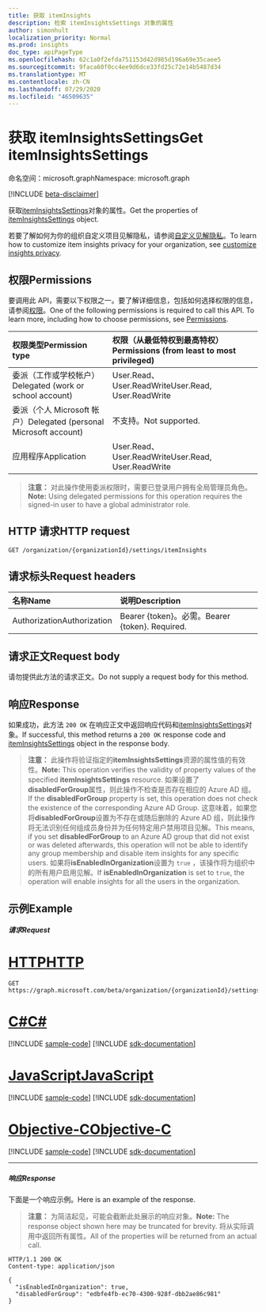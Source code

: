 ```yaml
---
title: 获取 itemInsights
description: 检索 itemInsightsSettings 对象的属性
author: simonhult
localization_priority: Normal
ms.prod: insights
doc_type: apiPageType
ms.openlocfilehash: 62c1a0f2efda751153d42d985d196a69e35caee5
ms.sourcegitcommit: 9faca60f0cc4ee9d6dce33fd25c72e14b5487d34
ms.translationtype: MT
ms.contentlocale: zh-CN
ms.lasthandoff: 07/29/2020
ms.locfileid: "46509635"
---
```

# <a name="get-iteminsightssettings"></a><span data-ttu-id="61f97-103">获取 itemInsightsSettings</span><span class="sxs-lookup"><span data-stu-id="61f97-103">Get itemInsightsSettings</span></span>

<span data-ttu-id="61f97-104">命名空间：microsoft.graph</span><span class="sxs-lookup"><span data-stu-id="61f97-104">Namespace: microsoft.graph</span></span>

[!INCLUDE [beta-disclaimer](../../includes/beta-disclaimer.md)]

<span data-ttu-id="61f97-105">获取[itemInsightsSettings](../resources/iteminsightssettings.md)对象的属性。</span><span class="sxs-lookup"><span data-stu-id="61f97-105">Get the properties of [itemInsightsSettings](../resources/iteminsightssettings.md) object.</span></span>

<span data-ttu-id="61f97-106">若要了解如何为你的组织自定义项目见解隐私，请参阅[自定义见解隐私](/graph/insights-customize-item-insights-privacy?view=graph-rest-1.0)。</span><span class="sxs-lookup"><span data-stu-id="61f97-106">To learn how to customize item insights privacy for your organization, see [customize insights privacy](/graph/insights-customize-item-insights-privacy?view=graph-rest-1.0).</span></span> 

## <a name="permissions"></a><span data-ttu-id="61f97-107">权限</span><span class="sxs-lookup"><span data-stu-id="61f97-107">Permissions</span></span>

<span data-ttu-id="61f97-p101">要调用此 API，需要以下权限之一。要了解详细信息，包括如何选择权限的信息，请参阅[权限](/graph/permissions-reference)。</span><span class="sxs-lookup"><span data-stu-id="61f97-p101">One of the following permissions is required to call this API. To learn more, including how to choose permissions, see [Permissions](/graph/permissions-reference).</span></span>

|<span data-ttu-id="61f97-110">权限类型</span><span class="sxs-lookup"><span data-stu-id="61f97-110">Permission type</span></span>      | <span data-ttu-id="61f97-111">权限（从最低特权到最高特权）</span><span class="sxs-lookup"><span data-stu-id="61f97-111">Permissions (from least to most privileged)</span></span>              |
|:--------------------|:---------------------------------------------------------|
|<span data-ttu-id="61f97-112">委派（工作或学校帐户）</span><span class="sxs-lookup"><span data-stu-id="61f97-112">Delegated (work or school account)</span></span> | <span data-ttu-id="61f97-113">User.Read、User.ReadWrite</span><span class="sxs-lookup"><span data-stu-id="61f97-113">User.Read, User.ReadWrite</span></span> |
|<span data-ttu-id="61f97-114">委派（个人 Microsoft 帐户）</span><span class="sxs-lookup"><span data-stu-id="61f97-114">Delegated (personal Microsoft account)</span></span> | <span data-ttu-id="61f97-115">不支持。</span><span class="sxs-lookup"><span data-stu-id="61f97-115">Not supported.</span></span>    |
|<span data-ttu-id="61f97-116">应用程序</span><span class="sxs-lookup"><span data-stu-id="61f97-116">Application</span></span> | <span data-ttu-id="61f97-117">User.Read、User.ReadWrite</span><span class="sxs-lookup"><span data-stu-id="61f97-117">User.Read, User.ReadWrite</span></span>  |

><span data-ttu-id="61f97-118">**注意：** 对此操作使用委派权限时，需要已登录用户拥有全局管理员角色。</span><span class="sxs-lookup"><span data-stu-id="61f97-118">**Note:** Using delegated permissions for this operation requires the signed-in user to have a global administrator role.</span></span>

## <a name="http-request"></a><span data-ttu-id="61f97-119">HTTP 请求</span><span class="sxs-lookup"><span data-stu-id="61f97-119">HTTP request</span></span>
<!-- { "blockType": "ignored" } -->

```http
GET /organization/{organizationId}/settings/itemInsights
```

## <a name="request-headers"></a><span data-ttu-id="61f97-120">请求标头</span><span class="sxs-lookup"><span data-stu-id="61f97-120">Request headers</span></span>

| <span data-ttu-id="61f97-121">名称</span><span class="sxs-lookup"><span data-stu-id="61f97-121">Name</span></span>       | <span data-ttu-id="61f97-122">说明</span><span class="sxs-lookup"><span data-stu-id="61f97-122">Description</span></span>|
|:-----------|:----------|
| <span data-ttu-id="61f97-123">Authorization</span><span class="sxs-lookup"><span data-stu-id="61f97-123">Authorization</span></span>  | <span data-ttu-id="61f97-p102">Bearer {token}。必需。</span><span class="sxs-lookup"><span data-stu-id="61f97-p102">Bearer {token}. Required.</span></span> |

## <a name="request-body"></a><span data-ttu-id="61f97-126">请求正文</span><span class="sxs-lookup"><span data-stu-id="61f97-126">Request body</span></span>

<span data-ttu-id="61f97-127">请勿提供此方法的请求正文。</span><span class="sxs-lookup"><span data-stu-id="61f97-127">Do not supply a request body for this method.</span></span>

## <a name="response"></a><span data-ttu-id="61f97-128">响应</span><span class="sxs-lookup"><span data-stu-id="61f97-128">Response</span></span>

<span data-ttu-id="61f97-129">如果成功，此方法 `200 OK` 在响应正文中返回响应代码和[itemInsightsSettings](../resources/iteminsightssettings.md)对象。</span><span class="sxs-lookup"><span data-stu-id="61f97-129">If successful, this method returns a `200 OK` response code and [itemInsightsSettings](../resources/iteminsightssettings.md) object in the response body.</span></span>

><span data-ttu-id="61f97-130">**注意：** 此操作将验证指定的**itemInsightsSettings**资源的属性值的有效性。</span><span class="sxs-lookup"><span data-stu-id="61f97-130">**Note:** This operation verifies the validity of property values of the specified **itemInsightsSettings** resource.</span></span> <span data-ttu-id="61f97-131">如果设置了**disabledForGroup**属性，则此操作不检查是否存在相应的 Azure AD 组。</span><span class="sxs-lookup"><span data-stu-id="61f97-131">If the **disabledForGroup** property is set, this operation does not check the existence of the corresponding Azure AD Group.</span></span> <span data-ttu-id="61f97-132">这意味着，如果您将**disabledForGroup**设置为不存在或随后删除的 Azure AD 组，则此操作将无法识别任何组成员身份并为任何特定用户禁用项目见解。</span><span class="sxs-lookup"><span data-stu-id="61f97-132">This means, if you set **disabledForGroup** to an Azure AD group that did not exist or was deleted afterwards, this operation will not be able to identify any group membership and disable item insights for any specific users.</span></span> <span data-ttu-id="61f97-133">如果将**isEnabledInOrganization**设置为 `true` ，该操作将为组织中的所有用户启用见解。</span><span class="sxs-lookup"><span data-stu-id="61f97-133">If **isEnabledInOrganization** is set to `true`, the operation will enable insights for all the users in the organization.</span></span> 

## <a name="example"></a><span data-ttu-id="61f97-134">示例</span><span class="sxs-lookup"><span data-stu-id="61f97-134">Example</span></span>

##### <a name="request"></a><span data-ttu-id="61f97-135">请求</span><span class="sxs-lookup"><span data-stu-id="61f97-135">Request</span></span>

# <a name="http"></a>[<span data-ttu-id="61f97-136">HTTP</span><span class="sxs-lookup"><span data-stu-id="61f97-136">HTTP</span></span>](#tab/http)
<!-- {
  "blockType": "request",
  "name": "get_iteminsightssettings"
}-->

```msgraph-interactive
GET https://graph.microsoft.com/beta/organization/{organizationId}/settings/itemInsights
```
# <a name="c"></a>[<span data-ttu-id="61f97-137">C#</span><span class="sxs-lookup"><span data-stu-id="61f97-137">C#</span></span>](#tab/csharp)
[!INCLUDE [sample-code](../includes/snippets/csharp/get-iteminsightssettings-csharp-snippets.md)]
[!INCLUDE [sdk-documentation](../includes/snippets/snippets-sdk-documentation-link.md)]

# <a name="javascript"></a>[<span data-ttu-id="61f97-138">JavaScript</span><span class="sxs-lookup"><span data-stu-id="61f97-138">JavaScript</span></span>](#tab/javascript)
[!INCLUDE [sample-code](../includes/snippets/javascript/get-iteminsightssettings-javascript-snippets.md)]
[!INCLUDE [sdk-documentation](../includes/snippets/snippets-sdk-documentation-link.md)]

# <a name="objective-c"></a>[<span data-ttu-id="61f97-139">Objective-C</span><span class="sxs-lookup"><span data-stu-id="61f97-139">Objective-C</span></span>](#tab/objc)
[!INCLUDE [sample-code](../includes/snippets/objc/get-iteminsightssettings-objc-snippets.md)]
[!INCLUDE [sdk-documentation](../includes/snippets/snippets-sdk-documentation-link.md)]

---


##### <a name="response"></a><span data-ttu-id="61f97-140">响应</span><span class="sxs-lookup"><span data-stu-id="61f97-140">Response</span></span>

<span data-ttu-id="61f97-141">下面是一个响应示例。</span><span class="sxs-lookup"><span data-stu-id="61f97-141">Here is an example of the response.</span></span> 
> <span data-ttu-id="61f97-142">**注意：** 为简洁起见，可能会截断此处展示的响应对象。</span><span class="sxs-lookup"><span data-stu-id="61f97-142">**Note:** The response object shown here may be truncated for brevity.</span></span> <span data-ttu-id="61f97-143">将从实际调用中返回所有属性。</span><span class="sxs-lookup"><span data-stu-id="61f97-143">All of the properties will be returned from an actual call.</span></span>

<!-- {
  "blockType": "response",
  "truncated": true,
  "@odata.type": "microsoft.graph.itemInsightsSettings",
  "name": "get_iteminsightssettings"
} -->

```http
HTTP/1.1 200 OK
Content-type: application/json

{
  "isEnabledInOrganization": true,
  "disabledForGroup": "edbfe4fb-ec70-4300-928f-dbb2ae86c981"
}
```
